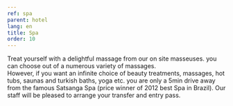 ```yaml
---
ref: spa
parent: hotel
lang: en
title: Spa
order: 10
---
```

Treat yourself with a delightful massage from our on site masseuses. you can choose out of a numerous variety of massages.  
However, if you want an infinite choice of beauty treatments, massages, hot tubs, saunas and turkish baths, yoga etc. you are only a 5min drive away from the famous Satsanga Spa (price winner of 2012 best Spa in Brazil). Our staff will be pleased to arrange your transfer and entry pass.
